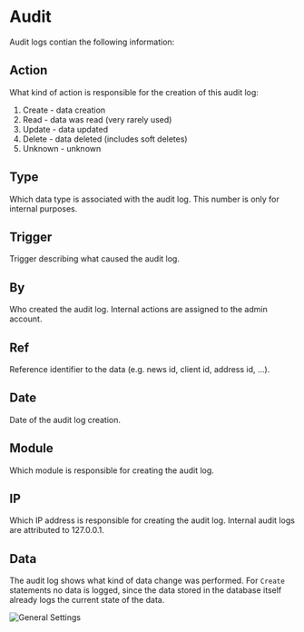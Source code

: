 # Audit

Audit logs contian the following information:

## Action

What kind of action is responsible for the creation of this audit log:

1. Create - data creation
2. Read - data was read (very rarely used)
3. Update - data updated
4. Delete - data deleted (includes soft deletes)
5. Unknown - unknown

## Type

Which data type is associated with the audit log. This number is only for internal purposes.

## Trigger

Trigger describing what caused the audit log.

## By

Who created the audit log. Internal actions are assigned to the admin account.

## Ref

Reference identifier to the data (e.g. news id, client id, address id, ...).

## Date

Date of the audit log creation.

## Module

Which module is responsible for creating the audit log.

## IP

Which IP address is responsible for creating the audit log. Internal audit logs are attributed to 127.0.0.1.

## Data

The audit log shows what kind of data change was performed. For `Create` statements no data is logged, since the data stored in the database itself already logs the current state of the data.

![General Settings](Modules/Auditor/Docs/Help/img/audit.png)